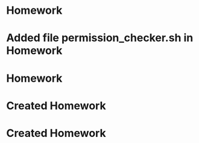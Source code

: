 # Homework
# Added file permission_checker.sh in Homework
# Homework
# Created Homework
# Created Homework
